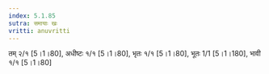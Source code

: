 ```yaml
---
index: 5.1.85
sutra: समायाः खः
vritti: anuvritti
---
```


 तम् २/१ [5।1।80], अधीष्टः १/१ [5।1।80],  भृतः १/१ [5।1।80], भूतः 1/1 [5।1।180],  भावी  १/१ [5।1।80]